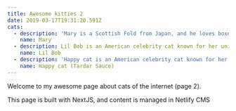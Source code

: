 ```yaml
---
title: Awesome kitties 2
date: 2019-03-17T19:31:20.591Z
cats:
  - description: 'Mary is a Scottish Fold from Japan, and he loves boxes.'
    name: Mary
  - description: Lil Bob is an American celebrity cat known for her unique appearance.
    name: Lil Bob
  - description: 'Happy cat is an American celebrity cat known for her grumpy appearance.'
    name: Happy cat (Tardar Sauce)
---
```

Welcome to my awesome page about cats of the internet (page 2).

This page is built with NextJS, and content is managed in Netlify CMS